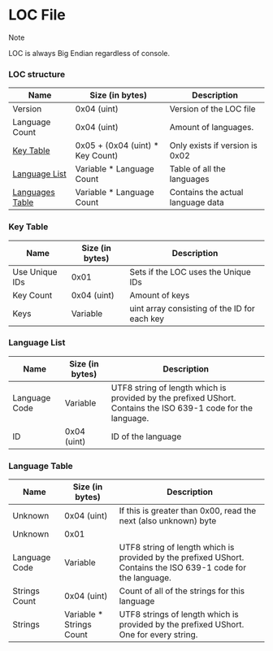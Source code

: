 # LOC File

> [!NOTE]
> LOC is always Big Endian regardless of console.

### LOC structure
| Name | Size (in bytes) | Description |
|------|-----------------|-------------|
| Version | 0x04 (uint) | Version of the LOC file | 
| Language Count | 0x04 (uint) | Amount of languages. | 
| [Key Table](./LOC.md/#key-table) | 0x05 + (0x04 (uint) * Key Count)  | Only exists if version is 0x02 |
| [Language List](./LOC.md/#language-list) | Variable * Language Count | Table of all the languages |
| [Languages Table](./LOC.md/#string-table) | Variable * Language Count | Contains the actual language data | 

### Key Table
| Name | Size (in bytes) | Description |
|------|-----------------|-------------|
| Use Unique IDs | 0x01 | Sets if the LOC uses the Unique IDs | 
| Key Count | 0x04 (uint) | Amount of keys | 
| Keys | Variable | uint array consisting of the ID for each key |

### Language List
| Name | Size (in bytes) | Description |
|------|-----------------|-------------|
| Language Code | Variable | UTF8 string of length which is provided by the prefixed UShort. Contains the ISO 639-1 code for the language. |
| ID | 0x04 (uint) | ID of the language |

### Language Table
| Name | Size (in bytes) | Description |
|------|-----------------|-------------|
| Unknown | 0x04 (uint) | If this is greater than 0x00, read the next (also unknown) byte |
| Unknown | 0x01 | |
| Language Code | Variable | UTF8 string of length which is provided by the prefixed UShort. Contains the ISO 639-1 code for the language. | 
| Strings Count | 0x04 (uint) | Count of all of the strings for this language |
| Strings | Variable * Strings Count | UTF8 strings of length which is provided by the prefixed UShort. One for every string. |
